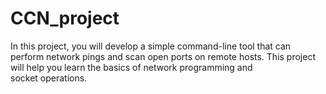 # CCN_project
In this project, you will develop a simple command-line tool that can perform network pings and scan open ports on remote hosts. This project will help you learn the basics of network programming and socket operations.
